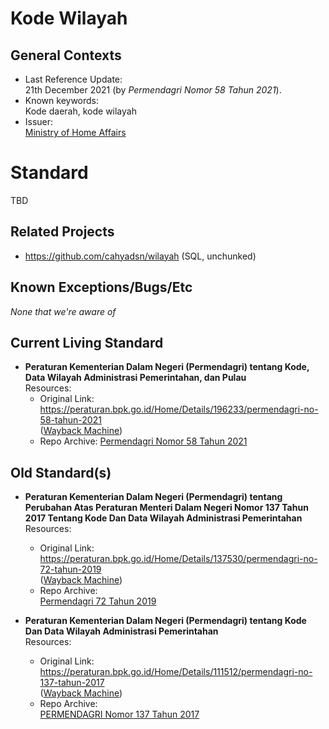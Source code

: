# Kode Wilayah

## General Contexts
- Last Reference Update: \
  21th December 2021 (by *Permendagri Nomor 58 Tahun 2021*).
- Known keywords: \
  Kode daerah, kode wilayah
- Issuer: \
  [Ministry of Home Affairs](http://www.kemendagri.go.id/)

# Standard
TBD

## Related Projects
- https://github.com/cahyadsn/wilayah (SQL, unchunked)

## Known Exceptions/Bugs/Etc
*None that we're aware of*

## Current Living Standard
- **Peraturan Kementerian Dalam Negeri (Permendagri) tentang Kode, Data Wilayah Administrasi Pemerintahan, dan Pulau** \
  Resources:
  - Original Link: 
    https://peraturan.bpk.go.id/Home/Details/196233/permendagri-no-58-tahun-2021 \
    ([Wayback Machine](https://web.archive.org/web/*/https://peraturan.bpk.go.id/Home/Details/196233/permendagri-no-58-tahun-2021))
  - Repo Archive:
    [Permendagri Nomor 58 Tahun 2021](./archives/Permendagri%20Nomor%2058%20Tahun%202021.pdf)

## Old Standard(s)
- **Peraturan Kementerian Dalam Negeri (Permendagri) tentang Perubahan Atas
  Peraturan Menteri Dalam Negeri Nomor 137 Tahun 2017 Tentang Kode Dan Data
  Wilayah Administrasi Pemerintahan** \
  Resources:
  - Original Link: \
    https://peraturan.bpk.go.id/Home/Details/137530/permendagri-no-72-tahun-2019 \
    ([Wayback Machine](https://web.archive.org/web/*/https://peraturan.bpk.go.id/Home/Details/137530/permendagri-no-72-tahun-2019))
  - Repo Archive: \
    [Permendagri 72 Tahun 2019](./archives/Permendagri%2072%20Tahun%202019..pdf)

- **Peraturan Kementerian Dalam Negeri (Permendagri) tentang Kode Dan Data
  Wilayah Administrasi Pemerintahan** \
  Resources:
  - Original Link: \
    https://peraturan.bpk.go.id/Home/Details/111512/permendagri-no-137-tahun-2017 \
    ([Wayback Machine](https://web.archive.org/web/*/https://peraturan.bpk.go.id/Home/Details/111512/permendagri-no-137-tahun-2017))
  - Repo Archive: \
    [PERMENDAGRI Nomor 137 Tahun 2017](./archives/PERMENDAGRI%20Nomor%20137%20Tahun%202017.pdf)